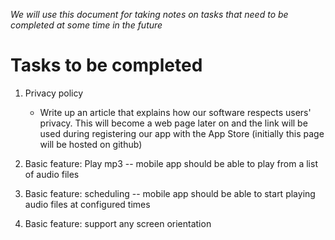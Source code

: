 *We will use this document for taking notes on tasks that need to be completed at some time in the future*


Tasks to be completed
=======================================================
1. Privacy policy
   * Write up an article that explains how our software respects users' privacy. This will become a web page later on and the link will be used during registering our app with the App Store (initially this page will be hosted on github)

2. Basic feature: Play mp3 -- mobile app should be able to play from a list of audio files
3. Basic feature: scheduling -- mobile app should be able to start playing audio files at configured times
4. Basic feature: support any screen orientation
